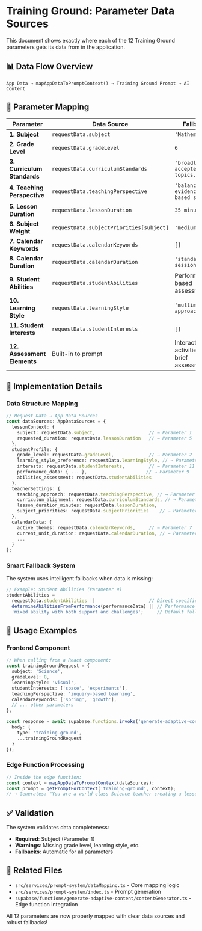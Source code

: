 # Training Ground: Parameter Data Sources

This document shows exactly where each of the 12 Training Ground parameters gets its data from in the application.

## 📊 Data Flow Overview

```
App Data → mapAppDataToPromptContext() → Training Ground Prompt → AI Content
```

## 🎯 Parameter Mapping

| Parameter | Data Source | Fallback | Request Field Examples |
|-----------|-------------|----------|------------------------|
| **1. Subject** | `requestData.subject` | `'Mathematics'` | `subject`, `lessonContext.subject` |
| **2. Grade Level** | `requestData.gradeLevel` | `6` | `gradeLevel`, `studentProfile.grade_level` |
| **3. Curriculum Standards** | `requestData.curriculumStandards` | `'broadly accepted topics...'` | `curriculumStandards`, `teacherSettings.curriculum_alignment` |
| **4. Teaching Perspective** | `requestData.teachingPerspective` | `'balanced, evidence-based style'` | `teachingPerspective`, `schoolPhilosophy` |
| **5. Lesson Duration** | `requestData.lessonDuration` | `35 minutes` | `lessonDuration`, `teacherSettings.lesson_duration_minutes` |
| **6. Subject Weight** | `requestData.subjectPriorities[subject]` | `'medium'` | `subjectPriorities`, `teacherSettings.subject_priorities` |
| **7. Calendar Keywords** | `requestData.calendarKeywords` | `[]` | `calendarKeywords`, `calendarData.active_themes` |
| **8. Calendar Duration** | `requestData.calendarDuration` | `'standalone session'` | `calendarDuration`, `calendarData.current_unit_duration` |
| **9. Student Abilities** | `requestData.studentAbilities` | Performance-based assessment | `studentAbilities`, `performanceData.accuracy` |
| **10. Learning Style** | `requestData.learningStyle` | `'multimodal approach'` | `learningStyle`, `studentProfile.learning_style_preference` |
| **11. Student Interests** | `requestData.studentInterests` | `[]` | `studentInterests`, `studentProfile.interests` |
| **12. Assessment Elements** | Built-in to prompt | Interactive activities + brief assessment | N/A - handled by AI |

## 🔧 Implementation Details

### Data Structure Mapping

```typescript
// Request Data → App Data Sources
const dataSources: AppDataSources = {
  lessonContext: {
    subject: requestData.subject,                    // → Parameter 1
    requested_duration: requestData.lessonDuration   // → Parameter 5
  },
  studentProfile: {
    grade_level: requestData.gradeLevel,             // → Parameter 2
    learning_style_preference: requestData.learningStyle, // → Parameter 10
    interests: requestData.studentInterests,         // → Parameter 11
    performance_data: { ... },                      // → Parameter 9
    abilities_assessment: requestData.studentAbilities
  },
  teacherSettings: {
    teaching_approach: requestData.teachingPerspective, // → Parameter 4
    curriculum_alignment: requestData.curriculumStandards, // → Parameter 3
    lesson_duration_minutes: requestData.lessonDuration,
    subject_priorities: requestData.subjectPriorities    // → Parameter 6
  },
  calendarData: {
    active_themes: requestData.calendarKeywords,     // → Parameter 7
    current_unit_duration: requestData.calendarDuration, // → Parameter 8
    ...
  }
};
```

### Smart Fallback System

The system uses intelligent fallbacks when data is missing:

```typescript
// Example: Student Abilities (Parameter 9)
studentAbilities = 
  requestData.studentAbilities ||                    // Direct specification
  determineAbilitiesFromPerformance(performanceData) || // Performance analysis
  'mixed ability with both support and challenges';     // Default fallback
```

## 🚀 Usage Examples

### Frontend Component
```typescript
// When calling from a React component:
const trainingGroundRequest = {
  subject: 'Science',
  gradeLevel: 8,
  learningStyle: 'visual',
  studentInterests: ['space', 'experiments'],
  teachingPerspective: 'inquiry-based learning',
  calendarKeywords: ['spring', 'growth'],
  // ... other parameters
};

const response = await supabase.functions.invoke('generate-adaptive-content', {
  body: { 
    type: 'training-ground',
    ...trainingGroundRequest 
  }
});
```

### Edge Function Processing
```typescript
// Inside the edge function:
const context = mapAppDataToPromptContext(dataSources);
const prompt = getPromptForContext('training-ground', context);
// → Generates: "You are a world-class Science teacher creating a lesson for Grade 8..."
```

## ✅ Validation

The system validates data completeness:

- **Required**: Subject (Parameter 1)
- **Warnings**: Missing grade level, learning style, etc.
- **Fallbacks**: Automatic for all parameters

## 🔗 Related Files

- `src/services/prompt-system/dataMapping.ts` - Core mapping logic
- `src/services/prompt-system/index.ts` - Prompt generation
- `supabase/functions/generate-adaptive-content/contentGenerator.ts` - Edge function integration

All 12 parameters are now properly mapped with clear data sources and robust fallbacks!
